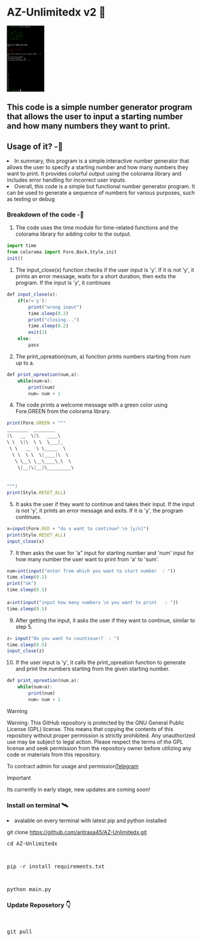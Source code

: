 
# AZ-Unlimitedx v2 🤩
 <img width="100px" src="https://github.com/aritrasa45/AZ-Unlimitedx/blob/main/Screenshot.jpg" align="center" alt="AZ-Unlimitedx" />
<h2>
This code is a simple number generator program that allows the user to input a starting number and how many numbers they want to print.
</h2>

<h2>Usage of it? -🦸</h2>

<li>In summary, this program is a simple interactive number generator that allows the user to specify a starting number and how many numbers they want to print. It provides colorful output using the colorama library and includes error handling for incorrect user inputs.</li>

<li>Overall, this code is a simple but functional number generator program. It can be used to generate a sequence of numbers for various purposes, such as testing or debug</li>
</h2>

<h3>Breakdown of the code -🥌</h3>

1. The code uses the time module for time-related functions and the colorama library for adding color to the output.
```jsx
import time
from colorama import Fore,Back,Style,init
init()
```

1. The input_close(x) function checks if the user input is 'y'. If it is not 'y', it prints an error message, waits for a short duration, then exits the program. If the input is 'y', it continues 
```jsx
def input_close(x):
	if(x!='y'):
		print("wrong input")
		time.sleep(0.2)
		print("closing...")
		time.sleep(0.2)
		exit(1)
	else:
		pass	

```
2. The print_opreation(num, a) function prints numbers starting from num up to a.
```jsx
def print_opreation(num,a):
    while(num<a):
    	print(num)
    	num= num + 1	

```

4. The code prints a welcome message with a green color using Fore.GREEN from the colorama library.
```jsx
print(Fore.GREEN + """ 
________  ________      
|\   __  \|\   ____\     
\ \  \|\  \ \  \___|_    
 \ \   __  \ \_____  \               
  \ \  \ \  \|____|\  \  
   \ \__\ \__\____\_\  \ 
    \|__|\|__|\_________\
             
                         
""")
print(Style.RESET_ALL)	
```
5. It asks the user if they want to continue and takes their input. If the input is not 'y', it prints an error message and exits. If it is 'y', the program continues.
```jsx
x=input(Fore.RED + "do u want to continue? \n [y/n]")
print(Style.RESET_ALL)  
input_close(x)
```

7. It then asks the user for 'a" input for  starting number and 'num' input for how many number the user want to print from 'a' to 'sum'.
```jsx
num=int(input("enter from which you want to start number  : "))
time.sleep(0.2)
print("ok")
time.sleep(0.5)

a=int(input("input how many numbers \n you want to print   : "))
time.sleep(0.5)
```

9. After getting the input, it asks the user if they want to continue, similar to step 5.
```jsx
z= input("Do you want to countinue!?  : ")
time.sleep(0.5)
input_close(z)
```

10. If the user input is 'y', it calls the print_opreation function to generate and print the numbers starting from the given starting number.
```jsx
def print_opreation(num,a):
    while(num<a):
    	print(num)
    	num= num + 1
```





> [!WARNING]
> Warning: This GitHub repository is protected by the GNU General Public License (GPL) license. This means that copying the contents of this repository without proper permission is strictly prohibited. Any unauthorized use may be subject to legal action. Please respect the terms of the GPL license and seek permission from the repository owner before utilizing any code or materials from this repository.



To contract admin for usage and permission[Telegram](https://telegram.me/zsxxsz1)


> [!IMPORTANT]
> Its currently in early stage, new updates are coming soon!


 
 <h3>Install on terminal 🛰️</h3>
<li>avalable on every terminal with latest pip and python installed</li>

git clone https://github.com/aritrasa45/AZ-Unlimitedx.git

<pre>cd AZ-Unlimitedx</pre>
<br>

<pre>pip -r install requirements.txt</pre>
 <br>
 <pre>python main.py</pre>



<h3>Update Reposetory 👇</h3>
<br>
<pre>git pull </pre>



       





